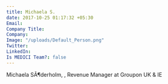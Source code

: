 ```yaml
---
title: Michaela S.
date: 2017-10-25 01:17:32 +05:30
Email: 
Company Title: 
Company: 
Image: "/uploads/Default_Person.png"
Twitter: 
LinkedIn: 
Is MEDICI Team?: false
---
```


Michaela SÃ¶derholm, , Revenue Manager at Groupon UK & IE